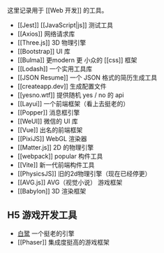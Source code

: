 这里记录用于 [[Web 开发]] 的工具。

- [[Jest]]  [[JavaScript|js]] 测试工具
- [[Axios]]  网络请求库
- [[Three.js]]  3D 物理引擎
- [[Bootstrap]]  UI 库
- [[Bulma]]  更modern 更 小众的 [[css]] 框架
- [[Lodash]]  一个实用工具库
- [[JSON Resume]]  一个 JSON 格式的简历生成工具
- [[createapp.dev]] 生成配置文件
- [[yesno.wtf]]  提供随机 yes / no 的 api
- [[Layui]]  一个前端框架（看上去挺老的）
- [[Popper]]  消息框引擎
- [[WeUI]]  微信的 UI 库
- [[Vue]]  出名的前端框架
- [[PixiJS]]  WebGL 渲染器
- [[Matter.js]]  2D 的物理引擎
- [[webpack]]  popular 构件工具
- [[Vite]]  新一代前端构件工具
- [[PhysicsJS]]  旧的2d物理引擎（现在已经停更）
- [[AVG.js]]  AVG（视觉小说） 游戏框架
- [[Babylon]] 3D 渲染框架

## H5 游戏开发工具

- [白鹭](http://developer.egret.com/?home=1#010-disp-basic)  一个挺老的引擎
- [[Phaser]]  集成度挺高的游戏框架